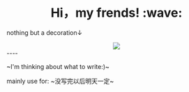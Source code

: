 <h1 align='center'> Hi，my frends! :wave:</h1>

nothing but a decoration↓
<div align="center">
    <img  src="https://github-readme-streak-stats.herokuapp.com/?user=Achuan-2" />
</div>
----

~I'm thinking about what to write:)~

mainly use for:
~没写完以后明天一定~
